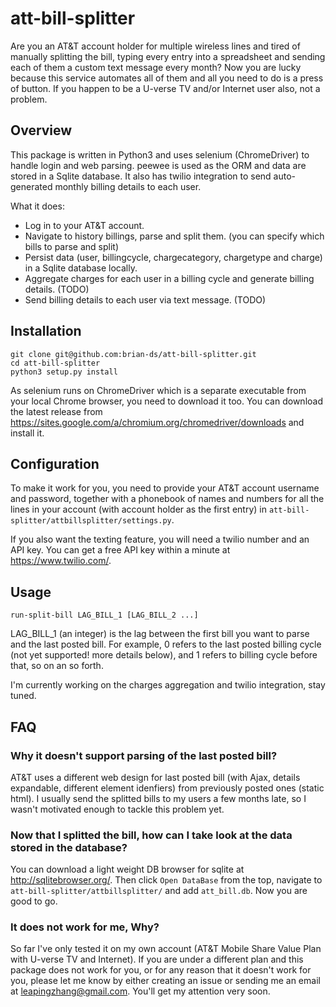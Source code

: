 # att-bill-splitter

Are you an AT&T account holder for multiple wireless lines and tired of manually splitting the bill, typing every entry into a spreadsheet and sending each of them a custom text message every month? Now you are lucky because this service automates all of them and all you need to do is a press of button. If you happen to be a U-verse TV and/or Internet user also, not a problem.

## Overview

This package is written in Python3 and uses selenium (ChromeDriver) to handle login and web parsing. peewee is used as the ORM and data are stored in a Sqlite database. It also has twilio integration to send auto-generated monthly billing details to each user.

What it does:

  - Log in to your AT&T account.
  - Navigate to history billings, parse and split them. (you can specify which bills to parse and split)
  - Persist data (user, billingcycle, chargecategory, chargetype and charge) in a Sqlite database locally.
  - Aggregate charges for each user in a billing cycle and generate billing details. (TODO)
  - Send billing details to each user via text message. (TODO)
  
## Installation
```
git clone git@github.com:brian-ds/att-bill-splitter.git
cd att-bill-splitter
python3 setup.py install
```
As selenium runs on ChromeDriver which is a separate executable from your local Chrome browser, you need to download it too. You can download the latest release from https://sites.google.com/a/chromium.org/chromedriver/downloads and install it.

## Configuration

To make it work for you, you need to provide your AT&T account username and password, together with a phonebook of names and numbers for all the lines in your account (with account holder as the first entry) in `att-bill-splitter/attbillsplitter/settings.py`.

If you also want the texting feature, you will need a twilio number and an API key. You can get a free API key within a minute at https://www.twilio.com/.

## Usage
```
run-split-bill LAG_BILL_1 [LAG_BILL_2 ...]
```
LAG_BILL_1 (an integer) is the lag between the first bill you want to parse and the last posted bill. For example, 0 refers to the last posted billing cycle (not yet supported! more details below), and 1 refers to billing cycle before that, so on an so forth.

I'm currently working on the charges aggregation and twilio integration, stay tuned.

## FAQ

### Why it doesn't support parsing of the last posted bill?
AT&T uses a different web design for last posted bill (with Ajax, details expandable, different element idenfiers) from previously posted ones (static html). I usually send the splitted bills to my users a few months late, so I wasn't motivated enough to tackle this problem yet.

### Now that I splitted the bill, how can I take look at the data stored in the database?
You can download a light weight DB browser for sqlite at http://sqlitebrowser.org/. Then click `Open DataBase` from the top, navigate to `att-bill-splitter/attbillsplitter/` and add `att_bill.db`. Now you are good to go.

### It does not work for me, Why?
So far I've only tested it on my own account (AT&T Mobile Share Value Plan with U-verse TV and Internet). If you are under a different plan and this package does not work for you, or for any reason that it doesn't work for you, please let me know by either creating an issue or sending me an email at leapingzhang@gmail.com. You'll get my attention very soon.

